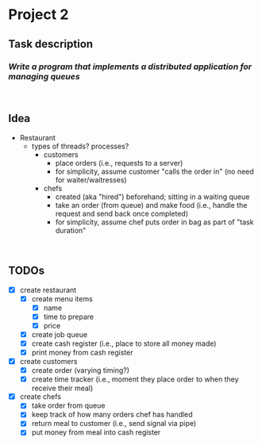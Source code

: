 # Project 2

## **Task description**

### *Write a program that implements a distributed application for managing queues*

<br/>

## **Idea**
- Restaurant
    - types of threads? processes?
        - customers 
            - place orders (i.e., requests to a server)
            - for simplicity, assume customer "calls the order in" (no need for waiter/waitresses)
        - chefs
            - created (aka "hired") beforehand; sitting in a waiting queue 
            - take an order (from queue) and make food (i.e., handle the request and send back once completed)
            - for simplicity, assume chef puts order in bag as part of "task duration"

<br/>

## **TODOs**
- [x] create restaurant
    - [x] create menu items
        - [x] name
        - [x] time to prepare
        - [x] price
    - [x] create job queue
    - [x] create cash register (i.e., place to store all money made)
    - [x] print money from cash register
- [x] create customers
    - [x] create order (varying timing?)
    - [x] create time tracker (i.e., moment they place order to when they receive their meal)
- [x] create chefs
    - [x] take order from queue
    - [x] keep track of how many orders chef has handled
    - [x] return meal to customer (i.e., send signal via pipe)
    - [x] put money from meal into cash register